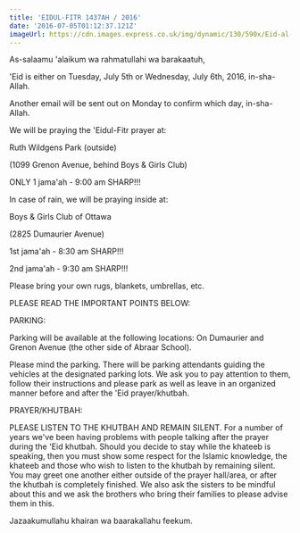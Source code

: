 ```yaml
---
title: 'EIDUL-FITR 1437AH / 2016'
date: '2016-07-05T01:12:37.121Z'
imageUrl: https://cdn.images.express.co.uk/img/dynamic/130/590x/Eid-al-Fitr-moon-sighting-1285513.jpg
---
```


As-salaamu 'alaikum wa rahmatullahi wa barakaatuh,

'Eid is either on Tuesday, July 5th or Wednesday, July 6th, 2016, in-sha-Allah.

Another email will be sent out on Monday to confirm which day, in-sha-Allah.

We will be praying the 'Eidul-Fitr prayer at:

Ruth Wildgens Park (outside)

(1099 Grenon Avenue, behind Boys & Girls Club)

ONLY 1 jama'ah - 9:00 am SHARP!!!

In case of rain, we will be praying inside at:

Boys & Girls Club of Ottawa

(2825 Dumaurier Avenue)

1st jama'ah - 8:30 am SHARP!!!

2nd jama'ah - 9:30 am SHARP!!!

Please bring your own rugs, blankets, umbrellas, etc.

PLEASE READ THE IMPORTANT POINTS BELOW:

PARKING:

Parking will be available at the following locations:
On Dumaurier and Grenon Avenue (the other side of Abraar School).

Please mind the parking. There will be parking attendants guiding the vehicles at the designated parking lots. We ask you to pay attention to them, follow their instructions and please park as well as leave in an organized manner before and after the 'Eid prayer/khutbah.

PRAYER/KHUTBAH:

PLEASE LISTEN TO THE KHUTBAH AND REMAIN SILENT. For a number of years we've been having problems with people talking after the prayer during the 'Eid khutbah. Should you decide to stay while the khateeb is speaking, then you must show some respect for the Islamic knowledge, the khateeb and those who wish to listen to the khutbah by remaining silent. You may greet one another either outside of the prayer hall/area, or after the khutbah is completely finished. We also ask the sisters to be mindful about this and we ask the brothers who bring their families to please advise them in this.

Jazaakumullahu khairan wa baarakallahu feekum.
